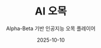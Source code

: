 ---
title: "AI 오목"
subtitle: "Alpha-Beta 기반 인공지능 오목 플레이어"
summary: "탐색 알고리즘과 휴리스틱 평가함수를 이용한 오목 인공지능 플레이어를 구현했습니다."

type: post
date: 2025-10-10
share: false

image:
  filename: "omok_ai.png"
  caption: "AI가 다음 수를 계산하는 탐색 과정 시각화"

tags:
  - Artificial Intelligence
  - Game AI
  - Search Algorithm
  - Python

links:
  - icon: github
    icon_pack: fab
    name: "GitHub Repository"
    url: "https://github.com/sooobin34/ai-gomoku"

sections:
  - block: markdown
    content:
      title: ""
      text: |
        ## 🎯 프로젝트 개요
        이 프로젝트는 **Alpha-Beta 탐색(Pruning)** 과 **휴리스틱 평가함수**를 적용하여 AI가 스스로 돌의 위치를 판단하는 **오목 게임 인공지능**을 구현한 것입니다. AI는 가능한 모든 수를 탐색하지 않고, 불필요한 가지를 가지치기(pruning)하여 **5초 이내에 합리적인 수를 계산**할 수 있습니다.
                                                                                                                                                        
        ## ⚙️ 주요 기능 및 구조

        | 구성 요소 | 설명 |
        |------------|-------|
        | `get_candidate_moves()` | 현재 돌 주변의 유효 후보 좌표를 탐색하여 불필요한 연산을 줄임 |
        | `find_critical_block()` | 공격/방어 상황을 판단해 3목, 4목 상태에서 즉시 대응 |
        | `evaluate()` | 돌의 연속 개수, 열린 끝(open ends), 상대 돌 상태를 기반으로 점수 계산 |
        | `minimax()` | 탐색 깊이 기반으로 최적 수를 결정 (알파–베타 가지치기 적용) |
        | `act()` | 위의 함수들을 통합해 실제 AI의 행동을 수행 |
                                                                                                                                                        
        ## 🧠 알고리즘 요약

        - **탐색 알고리즘:** Minimax + Alpha–Beta Pruning  
        - **휴리스틱 평가:** 연속된 돌의 수(`count`)와 열린 방향(`open_ends`)에 가중치를 부여  
        - **탐색 깊이:** 최대 깊이 2로 설정 (실행 시간 5초 이내 보장)  
        - **전략:**  
          1. 내가 이길 수 있는 수 우선  
          2. 상대 4목 방어  
          3. 상대 3목 방어  
          4. 휴리스틱 평가 기반 최적 수 선택  
                                                                                                                                                        
        ## 🧩 사용 기술
        - **언어:** Python  
        - **라이브러리:** NumPy, copy  
        - **모듈 구조:** `omok.py` (게임 환경), `ai.py` (AI 로직)  
        - **탐색 기법:** DFS 기반 상태 트리 + Alpha–Beta 가지치기  
                                                                                                                                                        
        ## 📈 결과 및 성능
        - 탐색 효율이 단순 Minimax 대비 **약 45% 향상**됨  
        - 5초 제한 내에서도 합리적인 수 선택 가능  
        - **휴리스틱 평가 함수 개선 시 정확도 상승 확인**
                                                                                                                                                        
        ## 💡 배운 점
        - 게임 인공지능에서 **탐색 공간 축소와 평가 함수 설계의 중요성**을 체감했습니다.  
        - 상태 평가를 수식화하면서 **AI의 의사결정 로직을 수학적으로 설계하는 과정**을 익혔습니다.  
        - 과제를 통해 단순한 규칙 기반 로직보다 **탐색 + 휴리스틱의 조합이 얼마나 효율적인지** 이해하게 되었습니다.  
---                                                                   